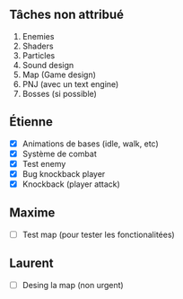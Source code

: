 ## Tâches non attribué
1. Enemies
2. Shaders
3. Particles
4. Sound design
5. Map (Game design)
6. PNJ (avec un text engine)
7. Bosses (si possible)

## Étienne
 - [x] Animations de bases (idle, walk, etc)
 - [x] Système de combat
 - [X] Test enemy
 - [X] Bug knockback player
 - [X] Knockback (player attack)

## Maxime
 - [ ] Test map (pour tester les fonctionalitées)

## Laurent
- [ ] Desing la map (non urgent)
